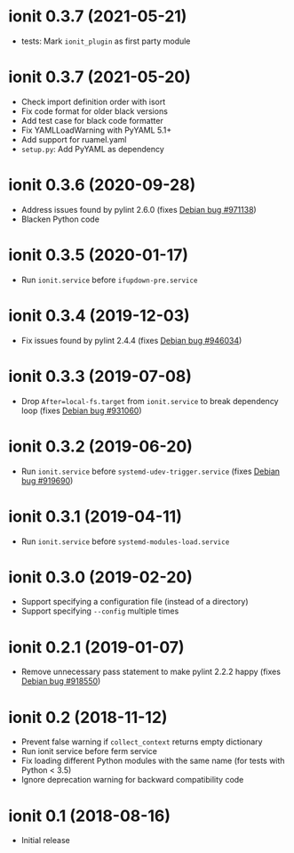 ionit 0.3.7 (2021-05-21)
========================

* tests: Mark `ionit_plugin` as first party module

ionit 0.3.7 (2021-05-20)
========================

* Check import definition order with isort
* Fix code format for older black versions
* Add test case for black code formatter
* Fix YAMLLoadWarning with PyYAML 5.1+
* Add support for ruamel.yaml
* `setup.py`: Add PyYAML as dependency

ionit 0.3.6 (2020-09-28)
========================

* Address issues found by pylint 2.6.0
  (fixes [Debian bug #971138](https://bugs.debian.org/971138))
* Blacken Python code

ionit 0.3.5 (2020-01-17)
========================

* Run `ionit.service` before `ifupdown-pre.service`

ionit 0.3.4 (2019-12-03)
========================

* Fix issues found by pylint 2.4.4
  (fixes [Debian bug #946034](https://bugs.debian.org/946034))

ionit 0.3.3 (2019-07-08)
========================

* Drop `After=local-fs.target` from `ionit.service` to break dependency loop
  (fixes [Debian bug #931060](https://bugs.debian.org/931060))

ionit 0.3.2 (2019-06-20)
========================

* Run `ionit.service` before `systemd-udev-trigger.service`
  (fixes [Debian bug #919690](https://bugs.debian.org/919690))

ionit 0.3.1 (2019-04-11)
========================

* Run `ionit.service` before `systemd-modules-load.service`

ionit 0.3.0 (2019-02-20)
========================

* Support specifying a configuration file (instead of a directory)
* Support specifying `--config` multiple times

ionit 0.2.1 (2019-01-07)
========================

* Remove unnecessary pass statement to make pylint 2.2.2 happy
  (fixes [Debian bug #918550](https://bugs.debian.org/918550))

ionit 0.2 (2018-11-12)
======================

* Prevent false warning if `collect_context` returns empty dictionary
* Run ionit service before ferm service
* Fix loading different Python modules with the same name
  (for tests with Python < 3.5)
* Ignore deprecation warning for backward compatibility code

ionit 0.1 (2018-08-16)
======================

* Initial release
